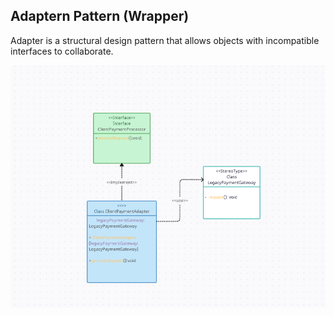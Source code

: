 ## Adaptern Pattern (Wrapper)
Adapter is a structural design pattern that allows objects with incompatible interfaces to collaborate.

![Adapter Pattern](./Adapter%20Pattern.png)